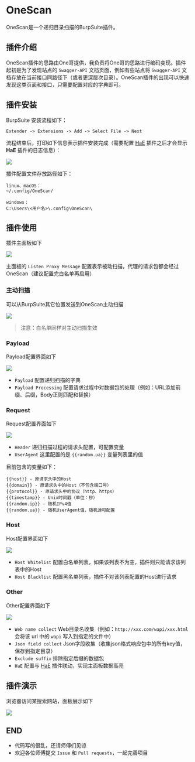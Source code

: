 # OneScan

OneScan是一个递归目录扫描的BurpSuite插件。

## 插件介绍

OneScan插件的思路由One哥提供，我负责将One哥的思路进行编码变现。插件起初是为了发现站点的 `Swagger-API` 文档页面，例如有些站点将 `Swagger-API` 文档存放在当前接口同路径下（或者更深层次目录）。OneScan插件的出现可以快速发现这类页面和接口，只需要配置对应的字典即可。

## 插件安装

BurpSuite 安装流程如下：

```text
Extender -> Extensions -> Add -> Select File -> Next
```

流程结束后，打印如下信息表示插件安装完成（需要配置 [HaE](https://github.com/gh0stkey/HaE) 插件之后才会显示 **HaE** 插件的日志信息）：

![](imgs/install_success.png)

插件配置文件存放路径如下：

```text
linux、macOS：
~/.config/OneScan/

windows：
C:\Users\<用户名>\.config\OneScan\
```

## 插件使用

插件主面板如下

![](imgs/main_panel.png)

主面板的 `Listen Proxy Message` 配置表示被动扫描，代理的请求包都会经过OneScan（建议配置完白名单再启用）

### 主动扫描

可以从BurpSuite其它位置发送到OneScan主动扫描

![](imgs/send_to_onescan.png)

> 注意：白名单同样对主动扫描生效

### Payload

Payload配置界面如下

![](imgs/config_payload.png)

- `Payload` 配置递归扫描的字典
- `Payload Processing` 配置请求过程中对数据包的处理（例如：URL添加前缀、后缀，Body正则匹配和替换）

### Request

Request配置界面如下

![](imgs/config_request.png)

- `Header` 递归扫描过程的请求头配置，可配置变量
- `UserAgent` 这里配置的是 `{{random.ua}}` 变量列表里的值

目前包含的变量如下：

```text
{{host}} - 原请求头中的Host
{{domain}} - 原请求头中的Host（不包含端口号）
{{protocol}} - 原请求头中的协议（http、https）
{{timestamp}} - Unix时间戳（单位：秒）
{{random.ip}} - 随机IPv4值
{{random.ua}} - 随机UserAgent值，随机源可配置
```

### Host

Host配置界面如下

![](imgs/config_host.png)

- `Host Whitelist` 配置白名单列表，如果该列表不为空，插件则只能请求该列表中的Host
- `Host Blacklist` 配置黑名单列表，插件不对该列表配置的Host进行请求

### Other

Other配置界面如下

![](imgs/config_other.png)

- `Web name collect` Web目录名收集（例如：`http://xxx.com/wapi/xxx.html` 会将该 url 中的 `wapi` 写入到指定的文件中）
- `Json field collect` Json字段收集（收集json格式响应包中的所有key值，保存到指定目录）
- `Exclude suffix` 排除指定后缀的数据包
- `HaE` 配置与 [HaE](https://github.com/gh0stkey/HaE) 插件联动，实现主面板数据高亮

## 插件演示

浏览器访问某搜索网站，面板展示如下

![](imgs/main_panel_test.png)

## END

- 代码写的很乱，还请师傅们见谅
- 欢迎各位师傅提交 `Issue` 和 `Pull requests`，一起完善项目
